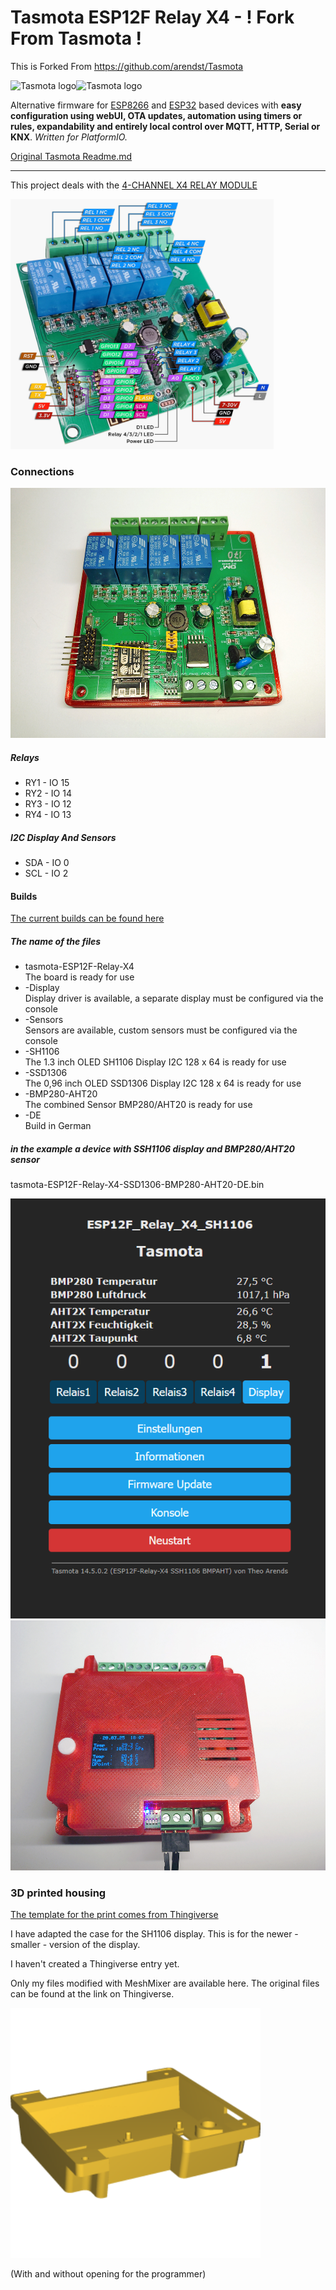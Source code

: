 # Tasmota ESP12F Relay X4 - ! Fork From Tasmota !
This is Forked From https://github.com/arendst/Tasmota

![Tasmota logo](/tools/logo/TASMOTA_FullLogo_Vector.svg#gh-light-mode-only)![Tasmota logo](/tools/logo/TASMOTA_FullLogo_Vector_White.svg#gh-dark-mode-only)

Alternative firmware for [ESP8266](https://en.wikipedia.org/wiki/ESP8266) and [ESP32](https://en.wikipedia.org/wiki/ESP32) based devices with **easy configuration using webUI, OTA updates, automation using timers or rules, expandability and entirely local control over MQTT, HTTP, Serial or KNX**.
_Written for PlatformIO._

[Original Tasmota Readme.md](/TASMOTA-README.md)

<hr>

This project deals with the [4-CHANNEL X4 RELAY MODULE](https://ayatec.eu/introducing-the-esp12f-x4-relay-module/)

<img src="/images/X4_peripherals-1-1024x974.jpg" height="400px" title="X4 Relay Module Peripherals">   

### Connections

<img src="/images/IMG_20250311_135625.jpg" height="400px" title="Relay Connections">   

##### Relays
- RY1 - IO 15
- RY2 - IO 14
- RY3 - IO 12
- RY4 - IO 13

##### I2C Display And Sensors   
- SDA - IO 0
- SCL - IO 2

#### Builds
[The current builds can be found here](/builds/)
<br>

##### The name of the files
- tasmota-ESP12F-Relay-X4  
    The board is ready for use
- -Display  
    Display driver is available, a separate display must be configured via the console
- -Sensors  
    Sensors are available, custom sensors must be configured via the console
- -SH1106  
    The 1.3 inch OLED SH1106 Display I2C 128 x 64 is ready for use
- -SSD1306  
    The 0,96 inch OLED SSD1306 Display I2C 128 x 64 is ready for use
- -BMP280-AHT20  
    The combined Sensor BMP280/AHT20 is ready for use
- -DE  
    Build in German

##### in the example a device with SSH1106 display and BMP280/AHT20 sensor
tasmota-ESP12F-Relay-X4-SSD1306-BMP280-AHT20-DE.bin

<img src="/images/2025-03-21_11-12-29.png" width="533px" title="Web View"> 

<img src="/images/IMG_20250320_180755.jpg" height="400px" title="Relay with Display and Sensors"> 

### 3D printed housing

[The template for the print comes from Thingiverse](https://www.thingiverse.com/thing:6432078)

I have adapted the case for the SH1106 display. This is for the newer - smaller - version of the display.

I haven't created a Thingiverse entry yet.

Only my files modified with MeshMixer are available here. The original files can be found at the link on Thingiverse.


[<img src="/3d-Print/X4_Relay_Case_Top_Display_pgm.png" height="400px" title="3D Case">](/3d-Print/X4_Relay_Case_Top_Display_pgm.stl)

(With and without opening for the programmer)
